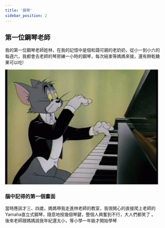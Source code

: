 ```yaml
---
title: '鋼琴'
sidebar_position: 2
---
```

## 第一位鋼琴老師

我的第一位鋼琴老師姓林，在我的記憶中是個和藹可親的老奶奶，從小一到小六的每週六，我都會去老師的琴房練一小時的鋼琴，每次結束等媽媽來接，還有餅乾糖果可以吃!

![piano](./img/img.png)

### 腦中記得的第一個畫面

當時應該才三、四歲，媽媽帶我走進林老師的教室，我很開心的直接爬上老師的Yamaha直立式鋼琴，隨意地按幾個琴鍵，整個人興奮到不行，大人們都笑了
。後來老師跟媽媽說我年紀還太小，等小學一年級才開始學琴